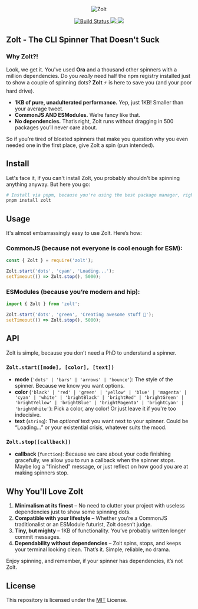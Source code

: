 <p align="center">
  <img src="https://storage.googleapis.com/engineerhub-static/zolt.png?v=1" alt="Zolt" />
</p>
<p align="center">
  <a href="https://github.com/Alcadramin/zolt/actions/workflows/build.yaml" target="_blank">
    <img src="https://github.com/Alcadramin/zolt/actions/workflows/build.yaml/badge.svg?branch=main" alt="Build Status"/>
  </a>
  <a href="https://github.com/Alcadramin/zolt/issues" target="_blank">
    <img src="https://img.shields.io/github/issues/Alcadramin/zolt" />
  </a>
  <a href="https://github.com/Alcadramin/zolt/blob/main/LICENSE.md" target="_blank">
    <img src="https://img.shields.io/github/license/Alcadramin/zolt" />
  </a>
</p>

## Zolt - The CLI Spinner That Doesn't Suck

### Why Zolt?!

Look, we get it. You've used **Ora** and a thousand other spinners with a million dependencies. Do you _really_ need half the npm registry installed just to show a couple of spinning dots? **Zolt** ⚡ is here to save you (and your poor hard drive).

- **1KB of pure, unadulterated performance.** Yep, just 1KB! Smaller than your average tweet.
- **CommonJS AND ESModules.** We’re fancy like that.
- **No dependencies.** That’s right, Zolt runs without dragging in 500 packages you’ll never care about.

So if you’re tired of bloated spinners that make you question why you even needed one in the first place, give Zolt a spin (pun intended).

## Install

Let's face it, if you can't install Zolt, you probably shouldn't be spinning anything anyway. But here you go:

```bash
# Install via pnpm, because you're using the best package manager, right?
pnpm install zolt
```

## Usage

It's almost embarrassingly easy to use Zolt. Here’s how:

### CommonJS (because not everyone is cool enough for ESM):

```javascript
const { Zolt } = require('zolt');

Zolt.start('dots', 'cyan', 'Loading...');
setTimeout(() => Zolt.stop(), 5000);
```

### ESModules (because you’re modern and hip):

```javascript
import { Zolt } from 'zolt';

Zolt.start('dots', 'green', 'Creating awesome stuff 🚀');
setTimeout(() => Zolt.stop(), 5000);
```

## API

Zolt is simple, because you don’t need a PhD to understand a spinner.

### `Zolt.start([mode], [color], [text])`

- **mode** (`'dots' | 'bars' | 'arrows' | 'bounce'`): The style of the spinner. Because we know you want options.
- **color** (`'black' | 'red' | 'green' | 'yellow' | 'blue' | 'magenta' | 'cyan' | 'white' | 'brightBlack' | 'brightRed' | 'brightGreen' | 'brightYellow' | 'brightBlue' | 'brightMagenta' | 'brightCyan' | 'brightWhite'`): Pick a color, any color! Or just leave it if you're too indecisive.
- **text** (`string`): The _optional_ text you want next to your spinner. Could be “Loading…” or your existential crisis, whatever suits the mood.

### `Zolt.stop([callback])`

- **callback** (`function`): Because we care about your code finishing gracefully, we allow you to run a callback when the spinner stops. Maybe log a "finished" message, or just reflect on how good you are at making spinners stop.

## Why You'll Love Zolt

1. **Minimalism at its finest** – No need to clutter your project with useless dependencies just to show some spinning dots.
2. **Compatible with your lifestyle** – Whether you’re a CommonJS traditionalist or an ESModule futurist, Zolt doesn’t judge.
3. **Tiny, but mighty** – 1KB of functionality. You’ve probably written longer commit messages.
4. **Dependability without dependencies** – Zolt spins, stops, and keeps your terminal looking clean. That’s it. Simple, reliable, no drama.

Enjoy spinning, and remember, if your spinner has dependencies, it’s not Zolt.

## License

This repository is licensed under the [MIT](LICENSE.md) License.

